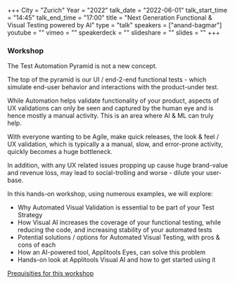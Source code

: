 +++
City = "Zurich"
Year = "2022"
talk_date = "2022-06-01"
talk_start_time = "14:45"
talk_end_time = "17:00"
title = "Next Generation Functional & Visual Testing powered by AI"
type = "talk"
speakers = ["anand-bagmar"]
youtube = ""
vimeo = ""
speakerdeck = ""
slideshare = ""
slides = ""
+++

### Workshop

The Test Automation Pyramid is not a new concept.

The top of the pyramid is our UI / end-2-end functional tests - which simulate end-user behavior and interactions with the product-under test.

While Automation helps validate functionality of your product, aspects of UX validations can only be seen and captured by the human eye and is hence mostly a manual activity. This is an area where AI & ML can truly help.

With everyone wanting to be Agile, make quick releases, the look & feel / UX validation, which is typically a a manual, slow, and error-prone activity, quickly becomes a huge bottleneck.

In addition, with any UX related issues propping up cause huge brand-value and revenue loss, may lead to social-trolling and worse - dilute your user-base.

In this hands-on workshop, using numerous examples, we will explore:

* Why Automated Visual Validation is essential to be part of your Test Strategy
* How Visual AI increases the coverage of your functional testing, while reducing the code, and increasing stability of your automated tests
* Potential solutions / options for Automated Visual Testing, with pros & cons of each
* How an AI-powered tool, Applitools Eyes, can solve this problem
* Hands-on look at Applitools Visual AI and how to get started using it

[Prequisities for this workshop](/events/2022-zurich/workshop-info-anand-bagmar.pdf)